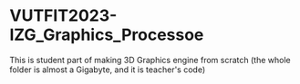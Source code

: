 # VUTFIT2023-IZG_Graphics_Processoe
This is student part of making 3D Graphics engine from scratch (the whole folder is almost a Gigabyte, and it is teacher's code)
